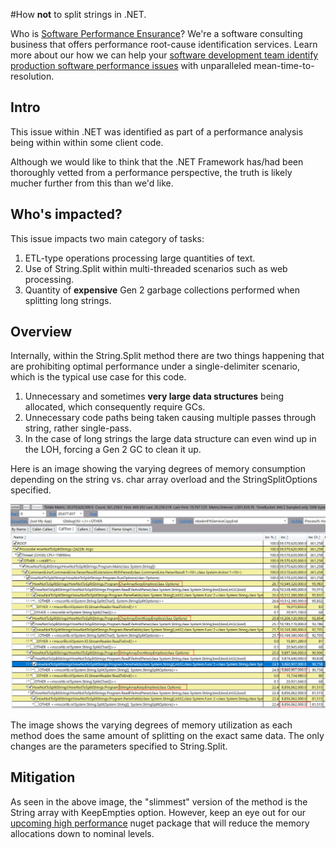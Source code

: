 ﻿#How **not** to split strings in .NET.

Who is [Software Performance Ensurance](https://softwareperformanceensurance.com)? We're a software consulting business that offers performance root-cause identification services. Learn more about our how we can help your [software development team identify production software performance issues](https://softwareperformanceensurance.com) with unparalleled mean-time-to-resolution.

## Intro

This issue within .NET was identified as part of a performance analysis being within within some client code.

Although we would like to think that the .NET Framework has/had been thoroughly vetted from a performance perspective, the truth is likely mucher further from this than we'd like.

## Who's impacted?

This issue impacts two main category of tasks:

1. ETL-type operations processing large quantities of text.
2. Use of String.Split within multi-threaded scenarios such as web processing.
3. Quantity of **expensive** Gen 2 garbage collections performed when splitting long strings.

## Overview

Internally, within the String.Split method there are two things happening that are prohibiting optimal performance under a single-delimiter scenario, which is the typical use case for this code.

1. Unnecessary and sometimes **very large data structures** being allocated, which consequently require GCs.
2. Unnecessary code paths being taken causing multiple passes through string, rather single-pass.
3. In the case of long strings the large data structure can even wind up in the LOH, forcing a Gen 2 GC to clean it up.

Here is an image showing the varying degrees of memory consumption depending on the string vs. char array overload and the StringSplitOptions specified.

![String.Split varying Memory Allocation](HowNotToSplitStrings-MemoryAllocations.JPG)

The image shows the varying degrees of memory utilization as each method does the same amount of splitting on the exact same data. The only changes are the parameters specified to String.Split.

## Mitigation

As seen in the above image, the "slimmest" version of the method is the String array with KeepEmpties option. However, keep an eye out for our [upcoming high performance](https://github.com/spe-investigator/) nuget package that will reduce the memory allocations down to nominal levels.
